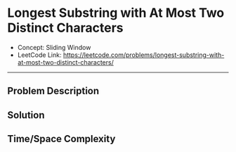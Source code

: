 # Longest Substring with At Most Two Distinct Characters

- Concept: Sliding Window
- LeetCode Link: https://leetcode.com/problems/longest-substring-with-at-most-two-distinct-characters/

---

## Problem Description

## Solution

## Time/Space Complexity

